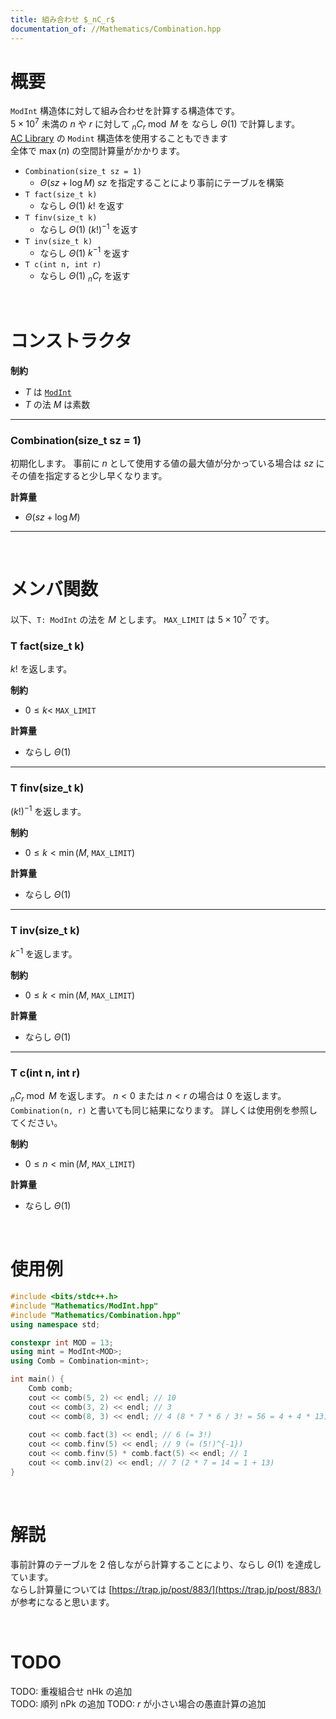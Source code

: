 ```yaml
---
title: 組み合わせ $_nC_r$
documentation_of: //Mathematics/Combination.hpp
---
```


# 概要

`ModInt` 構造体に対して組み合わせを計算する構造体です。  
$5 \times 10^7$ 未満の $n$ や $r$ に対して $_nC_r \bmod{M}$ を ならし $\Theta(1)$ で計算します。  
[AC Library](https://github.com/atcoder/ac-library) の `Modint` 構造体を使用することもできます  
全体で $\max(n)$ の空間計算量がかかります。  

- `Combination(size_t sz = 1)`
	- $\Theta(sz + \log{M})$ $sz$ を指定することにより事前にテーブルを構築
- `T fact(size_t k)`
	- ならし $\Theta(1)$ $k!$ を返す
- `T finv(size_t k)`
	- ならし $\Theta(1)$ $(k!)^{-1}$ を返す
- `T inv(size_t k)`
	- ならし $\Theta(1)$ $k^{-1}$ を返す
- `T c(int n, int r)`
	- ならし $\Theta(1)$ $_nC_r$ を返す

<br>

# コンストラクタ

**制約**

- $T$ は [`ModInt`](https://tkmst201.github.io/Library/Mathematics/ModInt.hpp)
- $T$ の法 $M$ は素数

---

### Combination(size_t sz = 1)

初期化します。
事前に $n$ として使用する値の最大値が分かっている場合は $sz$ にその値を指定すると少し早くなります。

**計算量**

- $\Theta(sz + \log{M})$

---

<br>

# メンバ関数

以下、`T: ModInt` の法を $M$ とします。
`MAX_LIMIT` は $5 \times 10^7$ です。  

### T fact(size_t k)

$k!$ を返します。  

**制約**

- $0 \leq k <$ `MAX_LIMIT`

**計算量**

- ならし $\Theta(1)$

---

### T finv(size_t k)

$(k!)^{-1}$ を返します。  

**制約**

- $0 \leq k < \min(M,$ `MAX_LIMIT`$)$

**計算量**

- ならし $\Theta(1)$

---

### T inv(size_t k)

$k^{-1}$ を返します。  

**制約**

- $0 \leq k < \min(M,$ `MAX_LIMIT`$)$

**計算量**

- ならし $\Theta(1)$

---

### T c(int n, int r)

$_nC_r \bmod{M}$ を返します。
$n < 0$ または $n < r$ の場合は $0$ を返します。  
`Combination(n, r)` と書いても同じ結果になります。
詳しくは使用例を参照してください。  

**制約**

- $0 \leq n < \min(M,$ `MAX_LIMIT`$)$

**計算量**

- ならし $\Theta(1)$

<br>

# 使用例

```cpp
#include <bits/stdc++.h>
#include "Mathematics/ModInt.hpp"
#include "Mathematics/Combination.hpp"
using namespace std;

constexpr int MOD = 13;
using mint = ModInt<MOD>;
using Comb = Combination<mint>;

int main() {
	Comb comb;
	cout << comb(5, 2) << endl; // 10
	cout << comb(3, 2) << endl; // 3
	cout << comb(8, 3) << endl; // 4 (8 * 7 * 6 / 3! = 56 = 4 + 4 * 13)
	
	cout << comb.fact(3) << endl; // 6 (= 3!)
	cout << comb.finv(5) << endl; // 9 (= (5!)^{-1})
	cout << comb.finv(5) * comb.fact(5) << endl; // 1
	cout << comb.inv(2) << endl; // 7 (2 * 7 = 14 = 1 + 13)
}
```

<br>

# 解説

事前計算のテーブルを $2$ 倍しながら計算することにより、ならし $\Theta(1)$ を達成しています。  
ならし計算量については [https://trap.jp/post/883/](https://trap.jp/post/883/) が参考になると思います。  

<br>

# TODO

TODO: 重複組合せ nHk の追加  
TODO: 順列 nPk の追加
TODO: $r$ が小さい場合の愚直計算の追加  